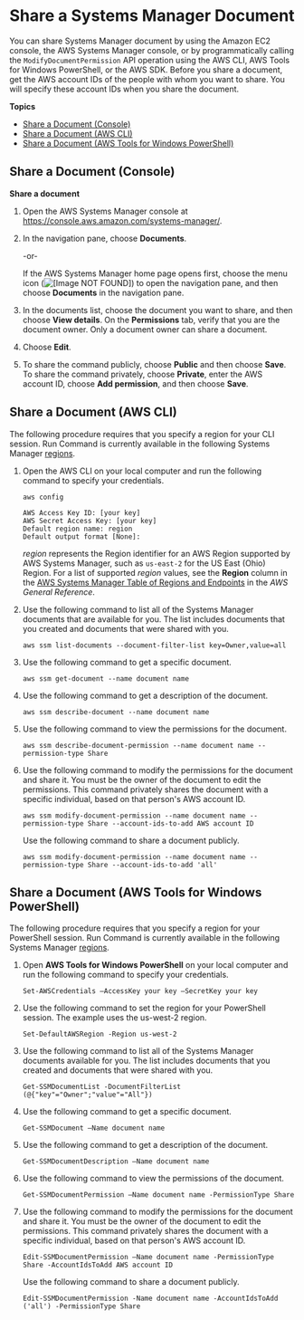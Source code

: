 # Share a Systems Manager Document<a name="ssm-how-to-share"></a>

You can share Systems Manager document by using the Amazon EC2 console, the AWS Systems Manager console, or by programmatically calling the `ModifyDocumentPermission` API operation using the AWS CLI, AWS Tools for Windows PowerShell, or the AWS SDK\. Before you share a document, get the AWS account IDs of the people with whom you want to share\. You will specify these account IDs when you share the document\.

**Topics**
+ [Share a Document \(Console\)](#share-using-console)
+ [Share a Document \(AWS CLI\)](#share-using-cli)
+ [Share a Document \(AWS Tools for Windows PowerShell\)](#share-using-ps)

## Share a Document \(Console\)<a name="share-using-console"></a>

**Share a document**

1. Open the AWS Systems Manager console at [https://console\.aws\.amazon\.com/systems\-manager/](https://console.aws.amazon.com/systems-manager/)\.

1. In the navigation pane, choose **Documents**\.

   \-or\-

   If the AWS Systems Manager home page opens first, choose the menu icon \(![\[Image NOT FOUND\]](http://docs.aws.amazon.com/systems-manager/latest/userguide/images/menu-icon-small.png)\) to open the navigation pane, and then choose **Documents** in the navigation pane\.

1. In the documents list, choose the document you want to share, and then choose **View details**\. On the **Permissions** tab, verify that you are the document owner\. Only a document owner can share a document\.

1. Choose **Edit**\.

1. To share the command publicly, choose **Public** and then choose **Save**\. To share the command privately, choose **Private**, enter the AWS account ID, choose **Add permission**, and then choose **Save**\. 

## Share a Document \(AWS CLI\)<a name="share-using-cli"></a>

The following procedure requires that you specify a region for your CLI session\. Run Command is currently available in the following Systems Manager [regions](https://docs.aws.amazon.com/general/latest/gr/rande.html#ssm_region)\.

1. Open the AWS CLI on your local computer and run the following command to specify your credentials\. 

   ```
   aws config
   
   AWS Access Key ID: [your key]
   AWS Secret Access Key: [your key]
   Default region name: region
   Default output format [None]:
   ```

   *region* represents the Region identifier for an AWS Region supported by AWS Systems Manager, such as `us-east-2` for the US East \(Ohio\) Region\. For a list of supported *region* values, see the **Region** column in the [AWS Systems Manager Table of Regions and Endpoints](https://docs.aws.amazon.com/general/latest/gr/rande.html#ssm_region) in the *AWS General Reference*\.

1. Use the following command to list all of the Systems Manager documents that are available for you\. The list includes documents that you created and documents that were shared with you\. 

   ```
   aws ssm list-documents --document-filter-list key=Owner,value=all
   ```

1. Use the following command to get a specific document\.

   ```
   aws ssm get-document --name document name
   ```

1. Use the following command to get a description of the document\.

   ```
   aws ssm describe-document --name document name
   ```

1. Use the following command to view the permissions for the document\.

   ```
   aws ssm describe-document-permission --name document name --permission-type Share
   ```

1. Use the following command to modify the permissions for the document and share it\. You must be the owner of the document to edit the permissions\. This command privately shares the document with a specific individual, based on that person's AWS account ID\.

   ```
   aws ssm modify-document-permission --name document name --permission-type Share --account-ids-to-add AWS account ID
   ```

   Use the following command to share a document publicly\.

   ```
   aws ssm modify-document-permission --name document name --permission-type Share --account-ids-to-add 'all'
   ```

## Share a Document \(AWS Tools for Windows PowerShell\)<a name="share-using-ps"></a>

The following procedure requires that you specify a region for your PowerShell session\. Run Command is currently available in the following Systems Manager [regions](https://docs.aws.amazon.com/general/latest/gr/rande.html#ssm_region)\.

1. Open **AWS Tools for Windows PowerShell** on your local computer and run the following command to specify your credentials\. 

   ```
   Set-AWSCredentials –AccessKey your key –SecretKey your key
   ```

1. Use the following command to set the region for your PowerShell session\. The example uses the us\-west\-2 region\. 

   ```
   Set-DefaultAWSRegion -Region us-west-2
   ```

1. Use the following command to list all of the Systems Manager documents available for you\. The list includes documents that you created and documents that were shared with you\. 

   ```
   Get-SSMDocumentList -DocumentFilterList (@{"key"="Owner";"value"="All"})
   ```

1. Use the following command to get a specific document\.

   ```
   Get-SSMDocument –Name document name
   ```

1. Use the following command to get a description of the document\.

   ```
   Get-SSMDocumentDescription –Name document name
   ```

1. Use the following command to view the permissions of the document\. 

   ```
   Get-SSMDocumentPermission –Name document name -PermissionType Share
   ```

1. Use the following command to modify the permissions for the document and share it\. You must be the owner of the document to edit the permissions\. This command privately shares the document with a specific individual, based on that person's AWS account ID\.

   ```
   Edit-SSMDocumentPermission –Name document name -PermissionType Share -AccountIdsToAdd AWS account ID
   ```

   Use the following command to share a document publicly\.

   ```
   Edit-SSMDocumentPermission -Name document name -AccountIdsToAdd ('all') -PermissionType Share
   ```